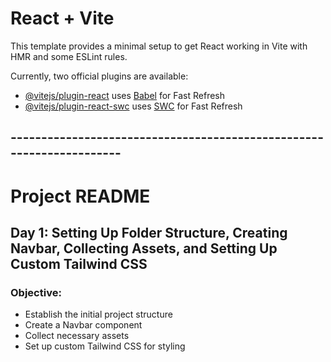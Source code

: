 # React + Vite

This template provides a minimal setup to get React working in Vite with HMR and some ESLint rules.

Currently, two official plugins are available:

- [@vitejs/plugin-react](https://github.com/vitejs/vite-plugin-react/blob/main/packages/plugin-react/README.md) uses [Babel](https://babeljs.io/) for Fast Refresh
- [@vitejs/plugin-react-swc](https://github.com/vitejs/vite-plugin-react-swc) uses [SWC](https://swc.rs/) for Fast Refresh

## ---------------------------------------------------------------------

# Project README

## Day 1: Setting Up Folder Structure, Creating Navbar, Collecting Assets, and Setting Up Custom Tailwind CSS

### Objective:

- Establish the initial project structure
- Create a Navbar component
- Collect necessary assets
- Set up custom Tailwind CSS for styling
